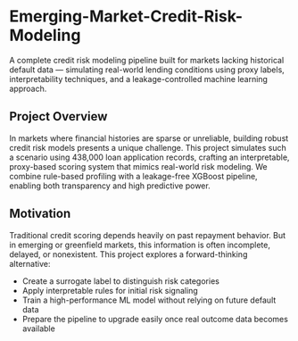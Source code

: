 # Emerging-Market-Credit-Risk-Modeling
A complete credit risk modeling pipeline built for markets lacking historical default data — simulating real-world lending conditions using proxy labels, interpretability techniques, and a leakage-controlled machine learning approach.
## Project Overview
In markets where financial histories are sparse or unreliable, building robust credit risk models presents a unique challenge. This project simulates such a scenario using 438,000 loan application records, crafting an interpretable, proxy-based scoring system that mimics real-world risk modeling. We combine rule-based profiling with a leakage-free XGBoost pipeline, enabling both transparency and high predictive power.
## Motivation
Traditional credit scoring depends heavily on past repayment behavior. But in emerging or greenfield markets, this information is often incomplete, delayed, or nonexistent. This project explores a forward-thinking alternative:
- Create a surrogate label to distinguish risk categories
- Apply interpretable rules for initial risk signaling
- Train a high-performance ML model without relying on future default data
- Prepare the pipeline to upgrade easily once real outcome data becomes available


